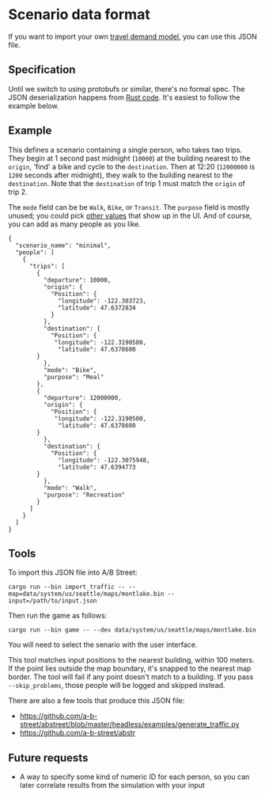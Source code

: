 # Scenario data format

If you want to import your own
[travel demand model](../../trafficsim/travel_demand.md), you can use this JSON
file.

## Specification

Until we switch to using protobufs or similar, there's no formal spec. The JSON
deserialization happens from
[Rust code](https://github.com/a-b-street/abstreet/blob/master/sim/src/make/external.rs).
It's easiest to follow the example below.

## Example

This defines a scenario containing a single person, who takes two trips. They
begin at 1 second past midnight (`10000`) at the building nearest to the
`origin`, 'find' a bike and cycle to the `destination`. Then at 12:20
(`12000000` is `1200` seconds after midnight), they walk to the building nearest
to the `destination`. Note that the `destination` of trip 1 must match the
`origin` of trip 2.

The `mode` field can be be `Walk`, `Bike`, or `Transit`. The `purpose` field is
mostly unused; you could pick
[other values](https://a-b-street.github.io/abstreet/rustdoc/sim/enum.TripPurpose.html)
that show up in the UI. And of course, you can add as many people as you like.

```
{
  "scenario_name": "minimal",
  "people": [
    {
      "trips": [
        {
          "departure": 10000,
          "origin": {
            "Position": {
              "longitude": -122.303723,
              "latitude": 47.6372834
            }
          },
          "destination": {
            "Position": {
             "longitude": -122.3190500,
              "latitude": 47.6378600
        }
          },
          "mode": "Bike",
          "purpose": "Meal"
        },
        {
          "departure": 12000000,
          "origin": {
            "Position": {
             "longitude": -122.3190500,
              "latitude": 47.6378600
        }
          },
          "destination": {
            "Position": {
              "longitude": -122.3075948,
              "latitude": 47.6394773
        }
          },
          "mode": "Walk",
          "purpose": "Recreation"
        }
      ]
    }
  ]
}
```

## Tools

To import this JSON file into A/B Street:

```
cargo run --bin import_traffic -- --map=data/system/us/seattle/maps/montlake.bin --input=/path/to/input.json
```

Then run the game as follows:

```
cargo run --bin game -- --dev data/system/us/seattle/maps/montlake.bin
```

You will need to select the senario with the user interface.

This tool matches input positions to the nearest building, within 100 meters. If
the point lies outside the map boundary, it's snapped to the nearest map border.
The tool will fail if any point doesn't match to a building. If you pass
`--skip_problems`, those people will be logged and skipped instead.

There are also a few tools that produce this JSON file:

- <https://github.com/a-b-street/abstreet/blob/master/headless/examples/generate_traffic.py>
- <https://github.com/a-b-street/abstr>

## Future requests

- A way to specify some kind of numeric ID for each person, so you can later
  correlate results from the simulation with your input
